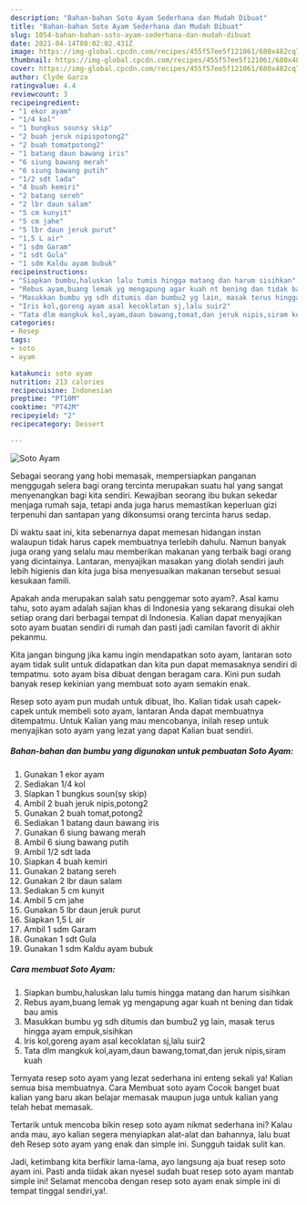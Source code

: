 ```yaml
---
description: "Bahan-bahan Soto Ayam Sederhana dan Mudah Dibuat"
title: "Bahan-bahan Soto Ayam Sederhana dan Mudah Dibuat"
slug: 1054-bahan-bahan-soto-ayam-sederhana-dan-mudah-dibuat
date: 2021-04-14T08:02:02.431Z
image: https://img-global.cpcdn.com/recipes/455f57ee5f121061/680x482cq70/soto-ayam-foto-resep-utama.jpg
thumbnail: https://img-global.cpcdn.com/recipes/455f57ee5f121061/680x482cq70/soto-ayam-foto-resep-utama.jpg
cover: https://img-global.cpcdn.com/recipes/455f57ee5f121061/680x482cq70/soto-ayam-foto-resep-utama.jpg
author: Clyde Garza
ratingvalue: 4.4
reviewcount: 3
recipeingredient:
- "1 ekor ayam"
- "1/4 kol"
- "1 bungkus sounsy skip"
- "2 buah jeruk nipispotong2"
- "2 buah tomatpotong2"
- "1 batang daun bawang iris"
- "6 siung bawang merah"
- "6 siung bawang putih"
- "1/2 sdt lada"
- "4 buah kemiri"
- "2 batang sereh"
- "2 lbr daun salam"
- "5 cm kunyit"
- "5 cm jahe"
- "5 lbr daun jeruk purut"
- "1,5 L air"
- "1 sdm Garam"
- "1 sdt Gula"
- "1 sdm Kaldu ayam bubuk"
recipeinstructions:
- "Siapkan bumbu,haluskan lalu tumis hingga matang dan harum sisihkan"
- "Rebus ayam,buang lemak yg mengapung agar kuah nt bening dan tidak bau amis"
- "Masukkan bumbu yg sdh ditumis dan bumbu2 yg lain, masak terus hingga ayam empuk,sisihkan"
- "Iris kol,goreng ayam asal kecoklatan sj,lalu suir2"
- "Tata dlm mangkuk kol,ayam,daun bawang,tomat,dan jeruk nipis,siram kuah"
categories:
- Resep
tags:
- soto
- ayam

katakunci: soto ayam 
nutrition: 213 calories
recipecuisine: Indonesian
preptime: "PT10M"
cooktime: "PT42M"
recipeyield: "2"
recipecategory: Dessert

---
```



![Soto Ayam](https://img-global.cpcdn.com/recipes/455f57ee5f121061/680x482cq70/soto-ayam-foto-resep-utama.jpg)

Sebagai seorang yang hobi memasak, mempersiapkan panganan menggugah selera bagi orang tercinta merupakan suatu hal yang sangat menyenangkan bagi kita sendiri. Kewajiban seorang ibu bukan sekedar menjaga rumah saja, tetapi anda juga harus memastikan keperluan gizi terpenuhi dan santapan yang dikonsumsi orang tercinta harus sedap.

Di waktu  saat ini, kita sebenarnya dapat memesan hidangan instan walaupun tidak harus capek membuatnya terlebih dahulu. Namun banyak juga orang yang selalu mau memberikan makanan yang terbaik bagi orang yang dicintainya. Lantaran, menyajikan masakan yang diolah sendiri jauh lebih higienis dan kita juga bisa menyesuaikan makanan tersebut sesuai kesukaan famili. 



Apakah anda merupakan salah satu penggemar soto ayam?. Asal kamu tahu, soto ayam adalah sajian khas di Indonesia yang sekarang disukai oleh setiap orang dari berbagai tempat di Indonesia. Kalian dapat menyajikan soto ayam buatan sendiri di rumah dan pasti jadi camilan favorit di akhir pekanmu.

Kita jangan bingung jika kamu ingin mendapatkan soto ayam, lantaran soto ayam tidak sulit untuk didapatkan dan kita pun dapat memasaknya sendiri di tempatmu. soto ayam bisa dibuat dengan beragam cara. Kini pun sudah banyak resep kekinian yang membuat soto ayam semakin enak.

Resep soto ayam pun mudah untuk dibuat, lho. Kalian tidak usah capek-capek untuk membeli soto ayam, lantaran Anda dapat membuatnya ditempatmu. Untuk Kalian yang mau mencobanya, inilah resep untuk menyajikan soto ayam yang lezat yang dapat Kalian buat sendiri.

<!--inarticleads1-->

##### Bahan-bahan dan bumbu yang digunakan untuk pembuatan Soto Ayam:

1. Gunakan 1 ekor ayam
1. Sediakan 1/4 kol
1. Siapkan 1 bungkus soun(sy skip)
1. Ambil 2 buah jeruk nipis,potong2
1. Gunakan 2 buah tomat,potong2
1. Sediakan 1 batang daun bawang iris
1. Gunakan 6 siung bawang merah
1. Ambil 6 siung bawang putih
1. Ambil 1/2 sdt lada
1. Siapkan 4 buah kemiri
1. Gunakan 2 batang sereh
1. Gunakan 2 lbr daun salam
1. Sediakan 5 cm kunyit
1. Ambil 5 cm jahe
1. Gunakan 5 lbr daun jeruk purut
1. Siapkan 1,5 L air
1. Ambil 1 sdm Garam
1. Gunakan 1 sdt Gula
1. Gunakan 1 sdm Kaldu ayam bubuk




<!--inarticleads2-->

##### Cara membuat Soto Ayam:

1. Siapkan bumbu,haluskan lalu tumis hingga matang dan harum sisihkan
1. Rebus ayam,buang lemak yg mengapung agar kuah nt bening dan tidak bau amis
1. Masukkan bumbu yg sdh ditumis dan bumbu2 yg lain, masak terus hingga ayam empuk,sisihkan
1. Iris kol,goreng ayam asal kecoklatan sj,lalu suir2
1. Tata dlm mangkuk kol,ayam,daun bawang,tomat,dan jeruk nipis,siram kuah




Ternyata resep soto ayam yang lezat sederhana ini enteng sekali ya! Kalian semua bisa membuatnya. Cara Membuat soto ayam Cocok banget buat kalian yang baru akan belajar memasak maupun juga untuk kalian yang telah hebat memasak.

Tertarik untuk mencoba bikin resep soto ayam nikmat sederhana ini? Kalau anda mau, ayo kalian segera menyiapkan alat-alat dan bahannya, lalu buat deh Resep soto ayam yang enak dan simple ini. Sungguh taidak sulit kan. 

Jadi, ketimbang kita berfikir lama-lama, ayo langsung aja buat resep soto ayam ini. Pasti anda tiidak akan nyesel sudah buat resep soto ayam mantab simple ini! Selamat mencoba dengan resep soto ayam enak simple ini di tempat tinggal sendiri,ya!.

